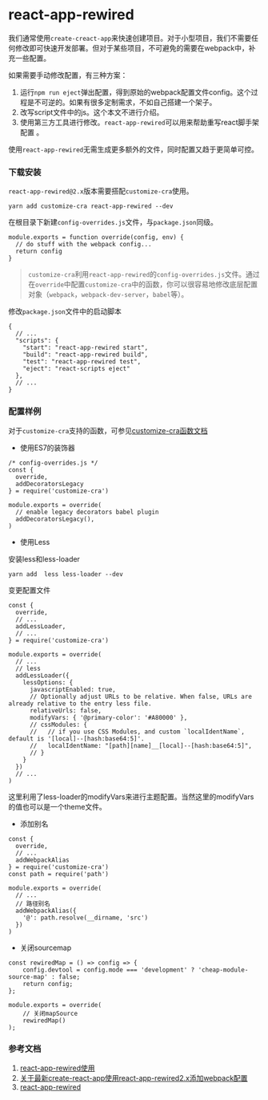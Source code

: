 # react-app-rewired

我们通常使用`create-creact-app`来快速创建项目。对于小型项目，我们不需要任何修改即可快速开发部署。但对于某些项目，不可避免的需要在webpack中，补充一些配置。

如果需要手动修改配置，有三种方案：

1. 运行`npm run eject`弹出配置，得到原始的webpack配置文件config。这个过程是不可逆的。如果有很多定制需求，不如自己搭建一个架子。
2. 改写script文件中的js。这个本文不进行介绍。
3. 使用第三方工具进行修改。`react-app-rewired`可以用来帮助重写react脚手架配置 。

使用`react-app-rewired`无需生成更多额外的文件，同时配置又趋于更简单可控。

### 下载安装

`react-app-rewired@2.x`版本需要搭配`customize-cra`使用。

```
yarn add customize-cra react-app-rewired --dev
```
在根目录下新建`config-overrides.js`文件，与`package.json`同级。

```
module.exports = function override(config, env) {
  // do stuff with the webpack config...
  return config
}
```

> `customize-cra`利用`react-app-rewired`的`config-overrides.js`文件。通过在`override`中配置`customize-cra`中的函数，你可以很容易地修改底层配置对象（`webpack`，`webpack-dev-server`，`babel`等）。

修改`package.json`文件中的启动脚本

```
{
  // ...
  "scripts": {
    "start": "react-app-rewired start",
    "build": "react-app-rewired build",
    "test": "react-app-rewired test",
    "eject": "react-scripts eject"
  },
  // ...
}
```

### 配置样例

对于`customize-cra`支持的函数，可参见[customize-cra函数文档](https://github.com/arackaf/customize-cra/blob/HEAD/api.md)

- 使用ES7的装饰器

```
/* config-overrides.js */
const {
  override,
  addDecoratorsLegacy
} = require('customize-cra')

module.exports = override(
  // enable legacy decorators babel plugin
  addDecoratorsLegacy(),
)
```

- 使用Less

安装less和less-loader
```
yarn add  less less-loader --dev
```
变更配置文件
```
const {
  override,
  // ...
  addLessLoader,
  // ...
} = require('customize-cra')

module.exports = override(
  // ...
  // less
  addLessLoader({
    lessOptions: {
      javascriptEnabled: true,
      // Optionally adjust URLs to be relative. When false, URLs are already relative to the entry less file.
      relativeUrls: false,
      modifyVars: { '@primary-color': '#A80000' },
      // cssModules: {
      //   // if you use CSS Modules, and custom `localIdentName`, default is '[local]--[hash:base64:5]'.
      //   localIdentName: "[path][name]__[local]--[hash:base64:5]",
      // }
    } 
  })
  // ...
)
```
这里利用了less-loader的modifyVars来进行主题配置。当然这里的modifyVars的值也可以是一个theme文件。

- 添加别名

```
const {
  override,
  // ...
  addWebpackAlias
} = require('customize-cra')
const path = require('path')

module.exports = override(
  // ...
  // 路径别名
  addWebpackAlias({
    '@': path.resolve(__dirname, 'src')
  })
)
```

- 关闭sourcemap

```
const rewiredMap = () => config => {
    config.devtool = config.mode === 'development' ? 'cheap-module-source-map' : false;
    return config;
};

module.exports = override(
    // 关闭mapSource
    rewiredMap()
);
```


### 参考文档
1. [react-app-rewired使用](http://wmm66.com/index/article/detail/id/165.html)
2. [关于最新create-react-app使用react-app-rewired2.x添加webpack配置](https://www.cnblogs.com/zyl-Tara/p/10635033.html)
3. [react-app-rewired](https://www.npmjs.com/package/customize-cra#documentation)